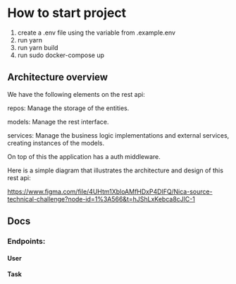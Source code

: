 # How to start project  
 1) create a .env file using the variable from .example.env
 2) run yarn
 3) run yarn build
 4) run sudo docker-compose up


## Architecture overview

We have the following elements on the rest api:

repos: Manage the storage of the entities. 

models: Manage the rest interface. 

services: Manage the business logic implementations and external services, creating instances of the models. 

On top of this the application has a auth middleware.

Here is a simple diagram that illustrates the architecture and design of this rest api: 

https://www.figma.com/file/4UHtm1XbloAMfHDxP4DIFQ/Nica-source-technical-challenge?node-id=1%3A566&t=hJShLxKebca8cJlC-1


## Docs

 ### Endpoints: 

 #### User

 #### Task


